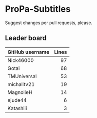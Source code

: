 # ProPa-Subtitles

Suggest changes per pull requests, please.

## Leader board

| GitHub username | Lines |
| :-- | --: |
| Nick46000 | 97 |
| Gotai | 68 |
| TMUniversal | 53 |
| michalitv21 | 19 |
| MagnolieH | 14 |
| ejude44 | 6 |
| Katashiii | 3 |
